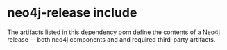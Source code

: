 neo4j-release include
=====================

The artifacts listed in this dependency pom define the 
contents of a Neo4j release -- both neo4j components and
and required third-party artifacts.



